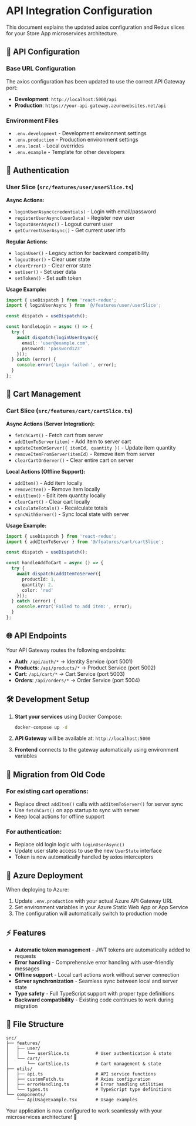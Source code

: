 # API Integration Configuration

This document explains the updated axios configuration and Redux slices for your Store App microservices architecture.

## 🔗 API Configuration

### Base URL Configuration
The axios configuration has been updated to use the correct API Gateway port:

- **Development**: `http://localhost:5000/api`
- **Production**: `https://your-api-gateway.azurewebsites.net/api`

### Environment Files
- `.env.development` - Development environment settings
- `.env.production` - Production environment settings  
- `.env.local` - Local overrides
- `.env.example` - Template for other developers

## 🔐 Authentication

### User Slice (`src/features/user/userSlice.ts`)

**Async Actions:**
- `loginUserAsync(credentials)` - Login with email/password
- `registerUserAsync(userData)` - Register new user
- `logoutUserAsync()` - Logout current user
- `getCurrentUserAsync()` - Get current user info

**Regular Actions:**
- `loginUser()` - Legacy action for backward compatibility
- `logoutUser()` - Clear user state
- `clearError()` - Clear error state
- `setUser()` - Set user data
- `setToken()` - Set auth token

**Usage Example:**
```typescript
import { useDispatch } from 'react-redux';
import { loginUserAsync } from '@/features/user/userSlice';

const dispatch = useDispatch();

const handleLogin = async () => {
  try {
    await dispatch(loginUserAsync({
      email: 'user@example.com',
      password: 'password123'
    }));
  } catch (error) {
    console.error('Login failed:', error);
  }
};
```

## 🛒 Cart Management

### Cart Slice (`src/features/cart/cartSlice.ts`)

**Async Actions (Server Integration):**
- `fetchCart()` - Fetch cart from server
- `addItemToServer(item)` - Add item to server cart
- `updateItemOnServer({ itemId, quantity })` - Update item quantity
- `removeItemFromServer(itemId)` - Remove item from server
- `clearCartOnServer()` - Clear entire cart on server

**Local Actions (Offline Support):**
- `addItem()` - Add item locally
- `removeItem()` - Remove item locally
- `editItem()` - Edit item quantity locally
- `clearCart()` - Clear cart locally
- `calculateTotals()` - Recalculate totals
- `syncWithServer()` - Sync local state with server

**Usage Example:**
```typescript
import { useDispatch } from 'react-redux';
import { addItemToServer } from '@/features/cart/cartSlice';

const dispatch = useDispatch();

const handleAddToCart = async () => {
  try {
    await dispatch(addItemToServer({
      productId: 1,
      quantity: 2,
      color: 'red'
    }));
  } catch (error) {
    console.error('Failed to add item:', error);
  }
};
```

## 🌐 API Endpoints

Your API Gateway routes the following endpoints:

- **Auth**: `/api/auth/*` → Identity Service (port 5001)
- **Products**: `/api/products/*` → Product Service (port 5002)  
- **Cart**: `/api/cart/*` → Cart Service (port 5003)
- **Orders**: `/api/orders/*` → Order Service (port 5004)

## 🛠 Development Setup

1. **Start your services** using Docker Compose:
   ```bash
   docker-compose up -d
   ```

2. **API Gateway** will be available at: `http://localhost:5000`

3. **Frontend** connects to the gateway automatically using environment variables

## 🔄 Migration from Old Code

### For existing cart operations:
- Replace direct `addItem()` calls with `addItemToServer()` for server sync
- Use `fetchCart()` on app startup to sync with server
- Keep local actions for offline support

### For authentication:
- Replace old login logic with `loginUserAsync()`
- Update user state access to use the new `UserState` interface
- Token is now automatically handled by axios interceptors

## 🚀 Azure Deployment

When deploying to Azure:

1. Update `.env.production` with your actual Azure API Gateway URL
2. Set environment variables in your Azure Static Web App or App Service
3. The configuration will automatically switch to production mode

## ⚡ Features

- **Automatic token management** - JWT tokens are automatically added to requests
- **Error handling** - Comprehensive error handling with user-friendly messages
- **Offline support** - Local cart actions work without server connection
- **Server synchronization** - Seamless sync between local and server state
- **Type safety** - Full TypeScript support with proper type definitions
- **Backward compatibility** - Existing code continues to work during migration

## 📁 File Structure

```
src/
├── features/
│   ├── user/
│   │   └── userSlice.ts          # User authentication & state
│   └── cart/
│       └── cartSlice.ts          # Cart management & state
├── utils/
│   ├── api.ts                    # API service functions
│   ├── customFetch.ts            # Axios configuration
│   ├── errorHandling.ts          # Error handling utilities
│   └── types.ts                  # TypeScript type definitions
└── components/
    └── ApiUsageExample.tsx       # Usage examples
```

Your application is now configured to work seamlessly with your microservices architecture! 🎉
